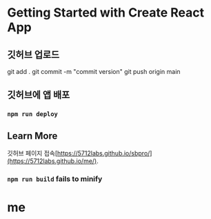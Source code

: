 # Getting Started with Create React App

## 깃허브 업로드

git add .
git commit -m "commit version" 
git push origin main

## 깃허브에 앱 배포

### `npm run deploy`

## Learn More

깃허브 페이지 접속[https://5712labs.github.io/sbpro/](https://5712labs.github.io/me/).

### `npm run build` fails to minify

# me
